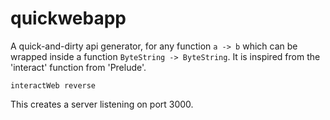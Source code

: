 quickwebapp
===========
A quick-and-dirty api generator, for any function `a -> b` which can be wrapped
inside a function `ByteString -> ByteString`.
It is inspired from the 'interact' function from 'Prelude'.

~~~{haskell}
interactWeb reverse
~~~

This creates a server listening on port 3000.

